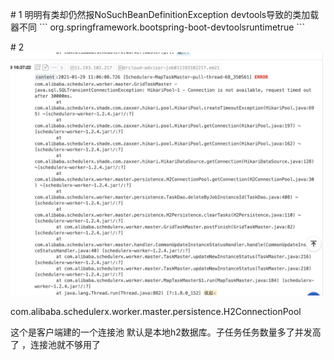 \# 1 明明有类却仍然报NoSuchBeanDefinitionException
devtools导致的类加载器不同
\`\`\`
 org.springframework.bootspring-boot-devtoolsruntimetrue
\`\`\`

\# 2
![image.png](assert/1625023842177-853c20aa-9561-47d5-b661-8fc956fe1ceb.png)

com.alibaba.schedulerx.worker.master.persistence.H2ConnectionPool

这个是客户端建的一个连接池 默认是本地h2数据库。子任务任务数量多了并发高了 ，连接池就不够用了
